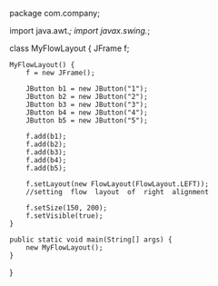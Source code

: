 package com.company;

import java.awt.*;
import javax.swing.*;

class MyFlowLayout {
JFrame f;

    MyFlowLayout() {
        f = new JFrame();

        JButton b1 = new JButton("1");
        JButton b2 = new JButton("2");
        JButton b3 = new JButton("3");
        JButton b4 = new JButton("4");
        JButton b5 = new JButton("5");

        f.add(b1);
        f.add(b2);
        f.add(b3);
        f.add(b4);
        f.add(b5);

        f.setLayout(new FlowLayout(FlowLayout.LEFT));
        //setting  flow  layout  of  right  alignment

        f.setSize(150, 200);
        f.setVisible(true);
    }

    public static void main(String[] args) {
        new MyFlowLayout();
    }

}